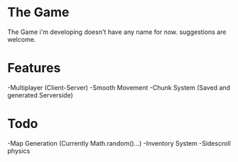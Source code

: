 # The Game
The Game i'm developing doesn't have any name for now. suggestions are welcome.

# Features
-Multiplayer (Client-Server)
-Smooth Movement
-Chunk System (Saved and generated Serverside)

# Todo
-Map Generation (Currently Math.random()...)
-Inventory System
-Sidescroll physics
